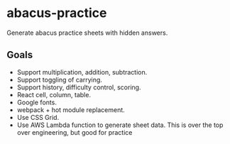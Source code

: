 # abacus-practice

Generate abacus practice sheets with hidden answers.

## Goals

- Support multiplication, addition, subtraction.
- Support toggling of carrying.
- Support history, difficulty control, scoring.
- React cell, column, table.
- Google fonts.
- webpack + hot module replacement.
- Use CSS Grid.
- Use AWS Lambda function to generate sheet data. This is over the top  over engineering, but good for practice
